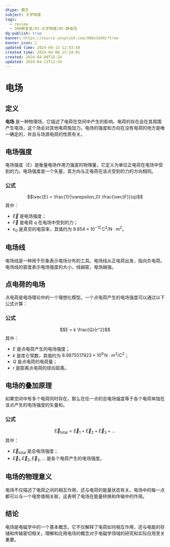 ```yaml
---
dtype: 概念
subject: 大学物理
tags:
  - review
  - 300教育类/03-大学物理/05-静电场
dg-publish: true
banner: https://source.unsplash.com/900x1600/?tree
banner_icon: 🧠
updated time: 2024-04-13 12:53:50
created time: 2024-04-08 15:24:01
created: 2024-04-08T15:24
updated: 2024-04-13T12:54
---
```


# 电场

## 定义
**电场** 是一种物理场，它描述了电荷在空间中产生的影响。电荷的存在会在其周围产生电场，这个场会对其他电荷施加力。电场的强度和方向在没有电荷的地方是唯一确定的，并且与场源电荷的性质有关。

## 电场强度
电场强度（E）是衡量电场作用力强度的物理量，它定义为单位正电荷在电场中受到的力。电场强度是一个矢量，其方向与正电荷在该点受到的力的方向相同。

### 公式
$$\vec{E} = \frac{1}{\varepsilon_0} \frac{\vec{F}}{q}$$
其中：
- $\vec{E}$ 是电场强度；
- $\vec{F}$ 是电荷 $q$ 在电场中受到的力；
- $\varepsilon_0$ 是真空的电容率，其值约为 $8.854 \times 10^{-12} \, \text{C}^2/\text{N}\cdot\text{m}^2$。

## 电场线
电场线是一种用于形象表示电场分布的工具。电场线从正电荷出发，指向负电荷。电场线的密度表示电场强度的大小，线越密，电场越强。

## 点电荷的电场
点电荷是电场理论中的一个理想化模型。一个点电荷产生的电场强度可以通过以下公式计算：

### 公式
$$E = k \frac{Q}{r^2}$$
其中：
- $E$ 是点电荷产生的电场强度；
- $k$ 是库仑常数，其值约为 $8.9875517923 \times 10^9 \, \text{N}\cdot\text{m}^2/\text{C}^2$；
- $Q$ 是点电荷的电荷量；
- $r$ 是距离点电荷的径向距离。

## 电场的叠加原理
如果空间中有多个电荷同时存在，那么在任一点的总电场强度等于各个电荷单独在该点产生的电场强度的矢量和。

### 公式
$$\vec{E}_{\text{total}} = \vec{E}_1 + \vec{E}_2 + \vec{E}_3 + \ldots$$
其中：
- $\vec{E}_{\text{total}}$ 是总电场强度；
- $\vec{E}_1, \vec{E}_2, \vec{E}_3, \ldots$ 是各个电荷产生的电场强度。

## 电场的物理意义
电场不仅描述了电荷之间的相互作用，还与电荷的能量状态有关。电场中的每一点都可以与一个电势值相关联，这表明了电场在能量转换和传输中的作用。

## 结论
电场是电磁学中的一个基本概念，它不仅解释了电荷如何相互作用，还与电能的存储和传输密切相关。理解和应用电场的概念对于电磁学领域的研究和实际应用至关重要。

